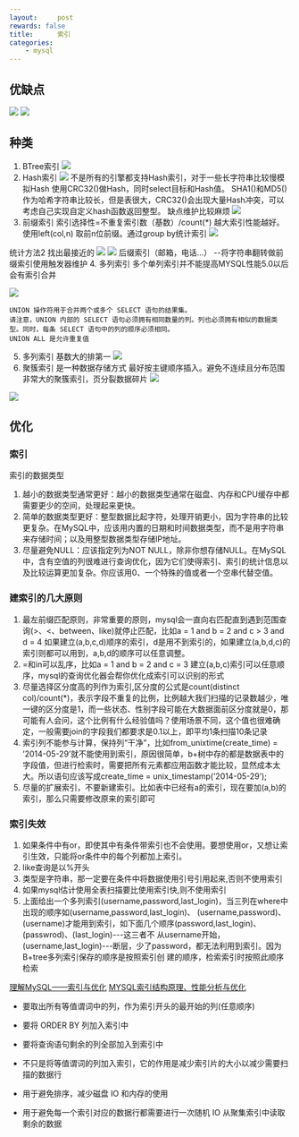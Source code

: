 ```yaml
---
layout:     post
rewards: false
title:      索引
categories:
    - mysql
---
```


## 优缺点

![](https://tva2.sinaimg.cn/large/006tNbRwgy1fufefvspf3j31be0re0vg.jpg)
![](https://tva3.sinaimg.cn/large/006tNbRwgy1fufeg4c87fj314y0q8goh.jpg)

## 种类
 1. BTree索引
![](https://tva1.sinaimg.cn/large/006tNbRwgy1fufehkknzaj31b811c0wo.jpg)
 2. Hash索引
![](https://tva3.sinaimg.cn/large/006tNbRwgy1fufehowmg8j314e06uaay.jpg)
不是所有的引擎都支持Hash索引，对于一些长字符串比较慢模拟Hash 使用CRC32()做Hash，同时select目标和Hash值。
SHA1()和MD5()作为哈希字符串比较长，但是表很大，CRC32()会出现大量Hash冲突，可以考虑自己实现自定义hash函数返回整型。
缺点维护比较麻烦
![](https://tva1.sinaimg.cn/large/006tNbRwgy1fufehtv615j315y0sawga.jpg)
 3. 前缀索引
 索引选择性=不重复索引数（基数）/count(*)  越大索引性能越好。使用left(col,n) 取前n位前缀。通过group by统计索引
![](https://tva2.sinaimg.cn/large/006tNbRwgy1fufehxrspqj30zy0h2wf1.jpg)

统计方法2 找出最接近的
![](https://tva3.sinaimg.cn/large/006tNbRwgy1fufei6vks4j31900bkt8y.jpg)
![](https://tva3.sinaimg.cn/large/006tNbRwgy1fufeib7kk7j319c0ngac6.jpg)
后缀索引（邮箱，电话...） --将字符串翻转做前缀索引使用触发器维护
 4. 多列索引
 多个单列索引并不能提高MYSQL性能5.0以后会有索引合并

![](https://tva1.sinaimg.cn/large/006tNbRwgy1fufej3968nj319c0ngac6.jpg)


    UNION 操作符用于合并两个或多个 SELECT 语句的结果集。
    请注意，UNION 内部的 SELECT 语句必须拥有相同数量的列。列也必须拥有相似的数据类型。同时，每条 SELECT 语句中的列的顺序必须相同。
    UNION ALL 是允许重复值
 5. 多列索引 基数大的排第一
![](https://tva2.sinaimg.cn/large/006tNbRwgy1fufej9pl5ej319c13ggpm.jpg)
 6. 聚簇索引 是一种数据存储方式 最好按主键顺序插入。避免不连续且分布范围非常大的聚簇索引，页分裂数据碎片
![](https://tva1.sinaimg.cn/large/006tNbRwgy1fufejwxzj4j314m0mswhb.jpg)

![](https://tva3.sinaimg.cn/large/006tNbRwgy1fufeka5hgwj31560py41m.jpg)

## 优化

### 索引
索引的数据类型
 1. 越小的数据类型通常更好：越小的数据类型通常在磁盘、内存和CPU缓存中都需要更少的空间，处理起来更快。
 2. 简单的数据类型更好：整型数据比起字符，处理开销更小，因为字符串的比较更复杂。在MySQL中，应该用内置的日期和时间数据类型，而不是用字符串来存储时间；以及用整型数据类型存储IP地址。
 3. 尽量避免NULL：应该指定列为NOT NULL，除非你想存储NULL。在MySQL中，含有空值的列很难进行查询优化，因为它们使得索引、索引的统计信息以及比较运算更加复杂。你应该用0、一个特殊的值或者一个空串代替空值。

### 建索引的几大原则
 1. 最左前缀匹配原则，非常重要的原则，mysql会一直向右匹配直到遇到范围查询(>、<、between、like)就停止匹配，比如a = 1 and b = 2 and c > 3 and d = 4 如果建立(a,b,c,d)顺序的索引，d是用不到索引的，如果建立(a,b,d,c)的索引则都可以用到，a,b,d的顺序可以任意调整。
 2. =和in可以乱序，比如a = 1 and b = 2 and c = 3 建立(a,b,c)索引可以任意顺序，mysql的查询优化器会帮你优化成索引可以识别的形式
 3. 尽量选择区分度高的列作为索引,区分度的公式是count(distinct col)/count(*)，表示字段不重复的比例，比例越大我们扫描的记录数越少，唯一键的区分度是1，而一些状态、性别字段可能在大数据面前区分度就是0，那可能有人会问，这个比例有什么经验值吗？使用场景不同，这个值也很难确定，一般需要join的字段我们都要求是0.1以上，即平均1条扫描10条记录
 4. 索引列不能参与计算，保持列“干净”，比如from_unixtime(create_time) = ’2014-05-29’就不能使用到索引，原因很简单，b+树中存的都是数据表中的字段值，但进行检索时，需要把所有元素都应用函数才能比较，显然成本太大。所以语句应该写成create_time = unix_timestamp(’2014-05-29’);
 5. 尽量的扩展索引，不要新建索引。比如表中已经有a的索引，现在要加(a,b)的索引，那么只需要修改原来的索引即可

### 索引失效
 1. 如果条件中有or，即使其中有条件带索引也不会使用。要想使用or，又想让索引生效，只能将or条件中的每个列都加上索引。
 2. like查询是以%开头
 3. 类型是字符串，那一定要在条件中将数据使用引号引用起来,否则不使用索引
 4. 如果mysql估计使用全表扫描要比使用索引快,则不使用索引
 5. 上面给出一个多列索引(username,password,last_login)，当三列在where中出现的顺序如(username,password,last_login)、 (username,password)、(username)才能用到索引，如下面几个顺序(password,last_login)、(passwrod)、(last_login)---这三者不 从username开始，(username,last_login)---断层，少了password，都无法利用到索引。因为B+tree多列索引保存的顺序是按照索引创 建的顺序，检索索引时按照此顺序检索


[理解MySQL——索引与优化](http://www.cnblogs.com/hustcat/archive/2009/10/28/1591648.html)
[MYSQL索引结构原理、性能分析与优化](http://wulijun.github.io/2012/08/21/mysql-index-implementation-and-optimization.html)





- 要取出所有等值谓词中的列，作为索引开头的最开始的列(任意顺序)
- 要将 ORDER BY 列加入索引中
- 要将查询语句剩余的列全部加入到索引中

- 不只是将等值谓词的列加入索引，它的作用是减少索引片的大小以减少需要扫描的数据行
- 用于避免排序，减少磁盘 IO 和内存的使用
- 用于避免每一个索引对应的数据行都需要进行一次随机 IO 从聚集索引中读取剩余的数据